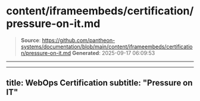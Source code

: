 # content/iframeembeds/certification/pressure-on-it.md

> **Source**: https://github.com/pantheon-systems/documentation/blob/main/content/iframeembeds/certification/pressure-on-it.md
> **Generated**: 2025-09-17 06:09:53

---

---
title: WebOps Certification
subtitle: "Pressure on IT"
---

<Partial file="certification-guide/pressure-on-it.md" />
